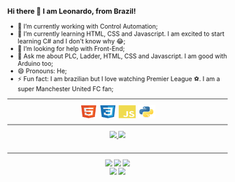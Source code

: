 ### Hi there 👋 I am Leonardo, from Brazil!

- 🔭 I’m currently working with Control Automation;
- 🌱 I’m currently learning HTML, CSS and Javascript. I am excited to start learning C# and I don't know why 😂;
- 🤔 I’m looking for help with Front-End;
- 💬 Ask me about PLC, Ladder, HTML, CSS and Javascript. I am good with Arduino too;
- 😄 Pronouns: He;
- ⚡ Fun fact: I am brazilian but I love watching Premier League ⚽. I am a super Manchester United FC fan;

<hr />
  
<!-- Most used languages -->

<!-- Site de Badges -> https://dev.to/envoy_/150-badges-for-github-pnk -->
<div align="center">
  <img align="center" alt="Leonardo-HTML" height="30" width="40" src="https://raw.githubusercontent.com/devicons/devicon/master/icons/html5/html5-original.svg">
  <img align="center" alt="Leonardo-CSS" height="30" width="40" src="https://raw.githubusercontent.com/devicons/devicon/master/icons/css3/css3-original.svg">
  <img align="center" alt="Leonardo-Js" height="30" width="40" src="https://raw.githubusercontent.com/devicons/devicon/master/icons/javascript/javascript-plain.svg">
  <img align="center" alt="Leonardo-Python" height="30" width="40" src="https://raw.githubusercontent.com/devicons/devicon/master/icons/python/python-original.svg">

  <!-- Languages that I yet don't use
  <img align="center" alt="Leonardo-React" height="30" width="40" src="https://raw.githubusercontent.com/devicons/devicon/master/icons/react/react-original.svg">
  <img align="center" alt="Leonardo-Csharp" height="30" width="40" src="https://raw.githubusercontent.com/devicons/devicon/master/icons/csharp/csharp-original.svg">
  <img align="center" alt="Leonardo-Ts" height="30" width="40" src="https://raw.githubusercontent.com/devicons/devicon/master/icons/typescript/typescript-plain.svg">
  -->
</div>

<hr />

<!-- User status -->

<div align="center">
  <a href="https://github.com/leopoliveira">
  <img height="180em" src="https://github-readme-stats.vercel.app/api?username=leopoliveira&show_icons=true&theme=highcontrast&include_all_commits=true&count_private=true"/>
  <img height="180em" src="https://github-readme-stats.vercel.app/api/top-langs/?username=leopoliveira&layout=compact&langs_count=7&theme=highcontrast"/>
</div>

 <br />

 <hr />

<!-- Social medias -->

<div align="center"> 
  <a href="https://instagram.com/poliveira.leonardo" target="_blank"><img src="https://img.shields.io/badge/-Instagram-%23E4405F?style=for-the-badge&logo=instagram&logoColor=white" target="_blank"></a>
  <a href="https://twitter.com/Leonard45520524" target="_blank"><img src="https://img.shields.io/badge/Twitter-1DA1F2?style=for-the-badge&logo=twitter&logoColor=white" target="_blank"></a>
  <a href="https://www.linkedin.com/in/leopoliveira/" target="_blank"><img src="https://img.shields.io/badge/-LinkedIn-%230077B5?style=for-the-badge&logo=linkedin&logoColor=white" target="_blank"></a>
  <br />
  <a href = "mailto:poliveira.leonardo@gmail.com"><img src="https://img.shields.io/badge/-Gmail-%23333?style=for-the-badge&logo=gmail&logoColor=white" target="_blank"></a>
  <a href = "https://api.whatsapp.com/send/?phone=5562992564956&text&app_absent=0"><img src="https://img.shields.io/badge/WhatsApp-25D366?style=for-the-badge&logo=whatsapp&logoColor=white" target="_blank"></a>
 </div>
